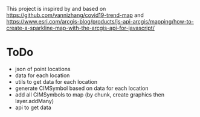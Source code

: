 This project is inspired by and based on https://github.com/vannizhang/covid19-trend-map and https://www.esri.com/arcgis-blog/products/js-api-arcgis/mapping/how-to-create-a-sparkline-map-with-the-arcgis-api-for-javascript/

# ToDo

- json of point locations
- data for each location
- utils to get data for each location
- generate CIMSymbol based on data for each location
- add all CIMSymbols to map (by chunk, create graphics then layer.addMany)
- api to get data
